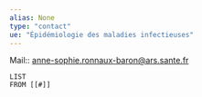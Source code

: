 ```yaml
---
alias: None
type: "contact"
ue: "Épidémiologie des maladies infectieuses"
---
```

Mail:: anne-sophie.ronnaux-baron@ars.sante.fr

```dataview
LIST
FROM [[#]]
```